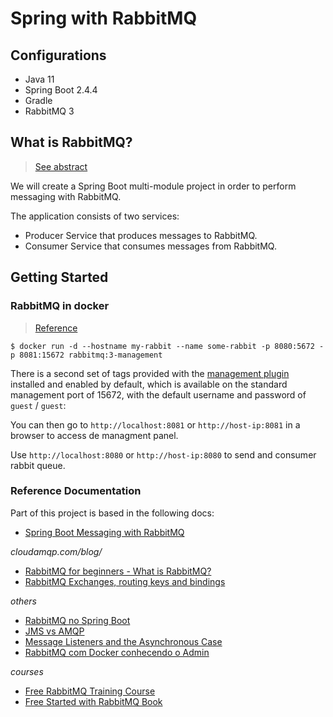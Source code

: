 # Spring with RabbitMQ

## Configurations

- Java 11
- Spring Boot 2.4.4
- Gradle
- RabbitMQ 3

## What is RabbitMQ?

> [See abstract](doc/rabbitmq-abstract.md)

We will create a Spring Boot multi-module project in order to perform messaging with RabbitMQ.

The application consists of two services:

- Producer Service that produces messages to RabbitMQ.
- Consumer Service that consumes messages from RabbitMQ.

## Getting Started

### RabbitMQ in docker 

> [Reference](https://hub.docker.com/_/rabbitmq)

``` 
$ docker run -d --hostname my-rabbit --name some-rabbit -p 8080:5672 -p 8081:15672 rabbitmq:3-management
```
There is a second set of tags provided with the [management plugin](https://www.rabbitmq.com/management.html) installed and enabled by default, 
which is available on the standard management port of 15672, with the default username and password of `guest` / `guest`:

You can then go to `http://localhost:8081` or `http://host-ip:8081` in a browser to access de managment panel.

Use `http://localhost:8080` or `http://host-ip:8080` to send and consumer rabbit queue.

### Reference Documentation

Part of this project is based in the following docs:

- [Spring Boot Messaging with RabbitMQ](https://springframework.guru/spring-boot-messaging-with-rabbitmq/)

*cloudamqp.com/blog/*
- [RabbitMQ for beginners - What is RabbitMQ?](https://www.cloudamqp.com/blog/part1-rabbitmq-for-beginners-what-is-rabbitmq.html)
- [RabbitMQ Exchanges, routing keys and bindings](https://www.cloudamqp.com/blog/part4-rabbitmq-for-beginners-exchanges-routing-keys-bindings.html)

*others*
- [RabbitMQ no Spring Boot](https://emmanuelneri.com.br/2018/03/07/rabbitmq-no-spring-boot/)
- [JMS vs AMQP](https://www.linkedin.com/pulse/jms-vs-amqp-eran-shaham/)
- [Message Listeners and the Asynchronous Case](https://docs.spring.io/spring-amqp/reference/html/#async-listeners)
- [RabbitMQ com Docker conhecendo o Admin](https://medium.com/xp-inc/rabbitmq-com-docker-conhecendo-o-admin-cc81f3f6ac3b)

*courses*
- [Free RabbitMQ Training Course](https://training.cloudamqp.com/course/1)
- <a href="https://github.com/zherro/spring-with-rabbitmq/blob/main/doc/Getting_Started_with_RabbitMQ_and_CloudAMQP.pdf" target="_blank">Free Started with RabbitMQ Book</a>